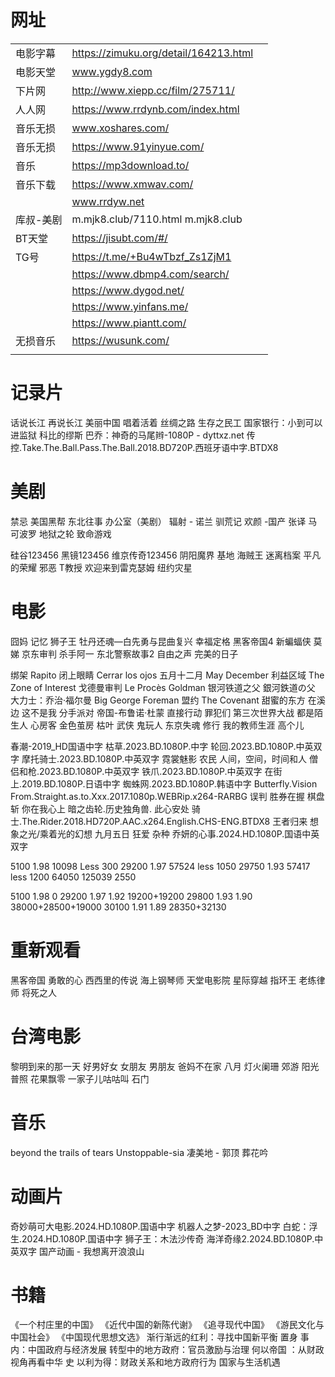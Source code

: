 # 网址


|       |                                       |     |
| :---- | :------------------------------------ | --- |
| 电影字幕  | https://zimuku.org/detail/164213.html |     |
| 电影天堂  | www.ygdy8.com                         |     |
| 下片网   | http://www.xiepp.cc/film/275711/      |     |
| 人人网   | https://www.rrdynb.com/index.html     |     |
| 音乐无损  | www.xoshares.com/                     |     |
| 音乐无损  | https://www.91yinyue.com/             |     |
| 音乐    | https://mp3download.to/               |     |
| 音乐下载  | https://www.xmwav.com/                |     |
|       | www.rrdyw.net                         |     |
| 库叔-美剧 | m.mjk8.club/7110.html m.mjk8.club     |     |
| BT天堂  | https://jisubt.com/#/                 |     |
| TG号   | https://t.me/+Bu4wTbzf_Zs1ZjM1        |     |
||https://www.dbmp4.com/search/|
||https://www.dygod.net/|
||https://www.yinfans.me/|
||https://www.piantt.com/|
|无损音乐|https://wusunk.com/|
|||






# 记录片

话说长江
再说长江
美丽中国
唱着活着
丝绸之路
生存之民工
国家银行：小到可以进监狱
科比的缪斯
巴乔：神奇的马尾辫-1080P - dyttxz.net
传控.Take.The.Ball.Pass.The.Ball.2018.BD720P.西班牙语中字.BTDX8





# 美剧

禁忌 
美国黑帮 
东北往事
办公室（美剧）
辐射 - 诺兰
驯荒记
欢颜 -国产 张译
马可波罗
地狱之轮
致命游戏

硅谷123456
黑镜123456
维京传奇123456
阴阳魔界
基地
海贼王
迷离档案
平凡的荣耀
邪恶
T教授
欢迎来到雷克瑟姆
纽约灾星

# 电影

囧妈
记忆
狮子王
牡丹还魂—白先勇与昆曲复兴
幸福定格
黑客帝国4
新蝙蝠侠
莫娣
京东审判
杀手阿一
东北警察故事2
自由之声
完美的日子


绑架 Rapito
闭上眼睛 Cerrar los ojos
五月十二月 May December
利益区域 The Zone of Interest
戈德曼审判 Le Procès Goldman
银河铁道之父 銀河鉄道の父
大力士：乔治·福尔曼 Big George Foreman
盟约 The Covenant
甜蜜的东方
在溪边
这不是我
分手派对
帝国-布鲁诺·杜蒙
直接行动
罪犯们
第三次世界大战
都是陌生人
心房客
金色茧房
枯叶
武侠
鬼玩人
东京失魂
修行
我的教师生涯
高个儿

春潮-2019_HD国语中字
枯草.2023.BD.1080P.中字
轮回.2023.BD.1080P.中英双字
摩托骑士.2023.BD.1080P.中英双字
霓裳魅影 
农民
人间，空间，时间和人 
僧侣和枪.2023.BD.1080P.中英双字
铁爪.2023.BD.1080P.中英双字
在街上.2019.BD.1080P.日语中字
蜘蛛网.2023.BD.1080P.韩语中字
Butterfly.Vision
From.Straight.as.to.Xxx.2017.1080p.WEBRip.x264-RARBG
误判 
胜券在握 
棋盘斩 
你在我心上
暗之齿轮.历史独角兽. 
此心安处
骑士.The.Rider.2018.HD720P.AAC.x264.English.CHS-ENG.BTDX8
王者归来
想象之光/乘着光的幻想
九月五日
狂爱
杂种 
乔妍的心事.2024.HD.1080P.国语中英双字


5100  1.98  10098 Less 300
29200 1.97  57524 less 1050
29750 1.93  57417 less 1200
64050       125039     2550

5100  1.98 0
29200 1.97 1.92 19200+19200
29800 1.93 1.90 38000+28500+19000
30100 1.91 1.89 28350+32130


# 重新观看

黑客帝国 
勇敢的心 
西西里的传说 海上钢琴师 天堂电影院 
星际穿越 
指环王
老练律师
将死之人

# 台湾电影

黎明到来的那一天
好男好女
女朋友 男朋友
爸妈不在家
八月
灯火阑珊
郊游
阳光普照
花果飘零
一家子儿咕咕叫
石门

# 音乐

beyond the trails of tears
Unstoppable-sia
凄美地 - 郭顶
葬花吟


# 动画片


奇妙萌可大电影.2024.HD.1080P.国语中字
机器人之梦-2023_BD中字
白蛇：浮生.2024.HD.1080P.国语中字
狮子王：木法沙传奇
海洋奇缘2.2024.BD.1080P.中英双字
国产动画 - 我想离开浪浪山



# 书籍



《一个村庄里的中国》
《近代中国的新陈代谢》
《追寻现代中国》
《游民文化与中国社会》
《中国现代思想文选》
渐行渐远的红利：寻找中国新平衡
置身 事内：中国政府与经济发展
转型中的地方政府：官员激励与治理
何以帝国 ：从财政视角再看中华 史
以利为得：财政关系和地方政府行为
国家与生活机遇